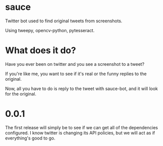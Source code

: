 # sauce
Twitter bot used to find original tweets from screenshots. 

Using tweepy, opencv-python, pytesseract. 

# What does it do? 
Have you ever been on twitter and you see a screenshot to a tweet?

If you're like me, you want to see if it's real or the funny replies to the original.

Now, all you have to do is reply to the tweet with sauce-bot, and it will look for the original. 

# 0.0.1

The first release will simply be to see if we can get all of the dependencies configured. I know twitter is changing its API policies, but we will act as if everything's good to go. 